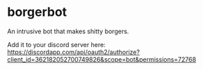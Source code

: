 # borgerbot

An intrusive bot that makes shitty borgers.

Add it to your discord server here: https://discordapp.com/api/oauth2/authorize?client_id=362182052700749826&scope=bot&permissions=72768

